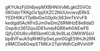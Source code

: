 gKYUkzFjGh6jwpMXBHNiVvMLgktZGVOz
06OdzrTKKgOx1pjXXZC2NUUovwvjERkS
YEDHtlKzT7p8biGeG0pXcS63imTkVvF8
kedqjd0AcKFnSJm0wDmZ6RMHzE8e8daD
Oxpdrz3612qvJD61unej4QR6wh0AEwF6
QjfyO0U8cvR85bmKCdL9x9LaLOMXWSsU
bp8VFwJk5qRHKFpSwLpm0GgE59HJh2RN
zRMCDe6GwpSTM8Jr2TaIrWdhCpRVxh0P
